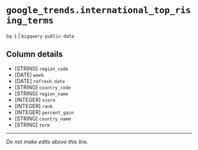# `google_trends.international_top_rising_terms`
`bq-1` | `bigquery-public-data`

## Column details
* [STRING]    `region_code`
* [DATE]      `week`
* [DATE]      `refresh_date`
* [STRING]    `country_code`
* [STRING]    `region_name`
* [INTEGER]   `score`
* [INTEGER]   `rank`
* [INTEGER]   `percent_gain`
* [STRING]    `country_name`
* [STRING]    `term`

-------------------------------------------------------------------------------
*Do not make edits above this line.*
